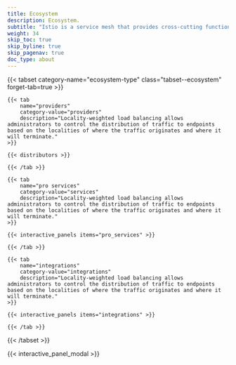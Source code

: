```yaml
---
title: Ecosystem
description: Ecosystem.
subtitle: "Istio is a service mesh that provides cross-cutting functions that all micro services environments need. You can get Istio from 27 distributors"
weight: 34
skip_toc: true
skip_byline: true
skip_pagenav: true
doc_type: about
---
```

[comment]: <> (TODO: Replace placeholders)

{{< tabset category-name="ecosystem-type" class="tabset--ecosystem" forget-tab=true >}}

    {{< tab
        name="providers"
        category-value="providers"
        description="Locality-weighted load balancing allows administrators to control the distribution of traffic to endpoints based on the localities of where the traffic originates and where it will terminate."
    >}}

    {{< distributors >}}

    {{< /tab >}}

    {{< tab
        name="pro services"
        category-value="services"
        description="Locality-weighted load balancing allows administrators to control the distribution of traffic to endpoints based on the localities of where the traffic originates and where it will terminate."
    >}}

    {{< interactive_panels items="pro_services" >}}

    {{< /tab >}}

    {{< tab
        name="integrations"
        category-value="integrations"
        description="Locality-weighted load balancing allows administrators to control the distribution of traffic to endpoints based on the localities of where the traffic originates and where it will terminate."
    >}}

    {{< interactive_panels items="integrations" >}}

    {{< /tab >}}

{{< /tabset >}}

{{< interactive_panel_modal >}}